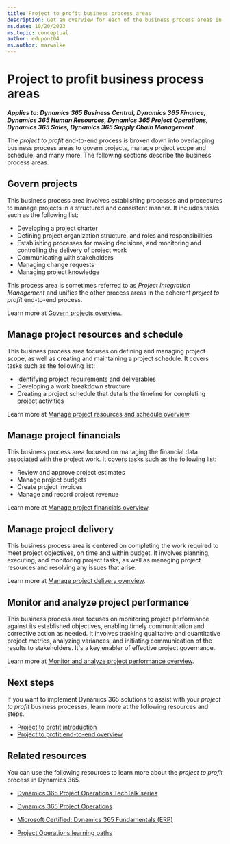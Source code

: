 ```yaml
---
title: Project to profit business process areas
description: Get an overview for each of the business process areas in the project to profit end-to-end business process flow in Dynamics 365 solutions.
ms.date: 10/20/2023
ms.topic: conceptual
author: edupont04
ms.author: marwalke
---
```


# Project to profit business process areas

***Applies to: Dynamics 365 Business Central, Dynamics 365 Finance, Dynamics 365 Human Resources, Dynamics 365 Project Operations, Dynamics 365 Sales, Dynamics 365 Supply Chain Management***

The *project to profit* end-to-end process is broken down into overlapping business process areas to govern projects, manage project scope and schedule, and many more. The following sections describe the business process areas.

## Govern projects

This business process area involves establishing processes and procedures to manage projects in a structured and consistent manner. It includes tasks such as the following list:

- Developing a project charter  
- Defining project organization structure, and roles and responsibilities  
- Establishing processes for making decisions, and monitoring and controlling the delivery of project work  
- Communicating with stakeholders  
- Managing change requests  
- Managing project knowledge  

This process area is sometimes referred to as *Project Integration Management* and unifies the other process areas in the coherent *project to profit* end-to-end process.

Learn more at [Govern projects overview](project-to-profit-govern-projects-overview.md). 
<!-- MOVED TO P2Q ## Manage project opportunities

This business process area involves identifying, sizing, and evaluating potential project opportunities. It also covers determining which projects to pursue, based on their alignment with organizational goals and objectives. Also included are conducting feasibility studies, assessing project risks, and developing business cases to justify project investments.  

Learn more at [Manage project opportunities overview](project-to-profit-manage-project-opportunities-overview.md).  -->

<!-- MOVED TO P2Q## Manage project quotations

This business process area involves creating and submitting project quotations to customers or clients. It covers tasks such as the following list:

- Defining the scope of work  
- Estimating project costs  
- Analyzing quote profitability  
- Creating a proposal that outlines the project deliverables, timeframe, and commercial terms  

The business process area also includes iteratively revising the proposal until it's finally accepted or rejected. -->

<!-- ## Manage project contracts

This business process area involves creating and managing project contracts throughout the project lifecycle. it covers developing contract templates, negotiating specific contract terms, monitoring contract compliance, managing change orders and resolving contract disputes. -->
 
## Manage project resources and schedule

This business process area focuses on defining and managing project scope, as well as creating and maintaining a project schedule. It covers tasks such as the following list:  

- Identifying project requirements and deliverables  
- Developing a work breakdown structure  
- Creating a project schedule that details the timeline for completing project activities  

Learn more at [Manage project resources and schedule overview](project-to-profit-manage-project-scope-schedule-overview.md).  
<!-- Guessing this next L2 belongs here-->
## Manage project financials

This business process area focused on managing the financial data associated with the project work. It covers tasks such as the following list:  

- Review and approve project estimates  
- Manage project budgets  
- Create project invoices  
- Manage and record project revenue  

Learn more at [Manage project financials overview](project-to-profit-manage-project-financials-overview.md).  

<!-- ## Resource a project

This business process area focuses on ensuring that projects have the necessary resources to be completed successfully, including equipment, materials, and personnel. It involves identifying resource requirements, securing the necessary resources, and managing them throughout the project lifecycle.  

Learn more at [Resource a project overview](project-to-profit-resource-projects.md).   -->

## Manage project delivery

This business process area is centered on completing the work required to meet project objectives, on time and within budget. It involves planning, executing, and monitoring project tasks, as well as managing project resources and resolving any issues that arise.  

Learn more at [Manage project delivery overview](project-to-profit-deliver-project-work.md).  

<!-- ## Manage project supply chain

This business process area focuses on ensuring that project teams have access to the necessary goods and services to complete projects successfully. It includes managing tasks such as the following list:  

- The procurement process  
- Supplier relationships  
- Inventory levels  

It also covers tracking and resolving any supply chain issues that arise.  

Learn more at [Manage project supply chain overview](project-to-profit-manage-project-supply-chain-overview.md).   -->

<!-- REPLACED by Manage project financials ## Capture project expenses

This business process area focuses on accurately tracking and recording project-related expenses. It involves recording project expenses and allocating their costs to specific projects.

Learn more at [Capture project expenses overview](project-to-profit-capture-project-expenses-overview.md).   -->

<!-- REPLACED by Manage project financials ## Process project invoices

This business process area focuses on managing the invoicing process associated with completed project work. It involves generating invoices according to contractual arrangements, tracking payments, and resolving any billing issues that arise.   

Learn more at [Process project invoices overview](project-to-profit-process-project-invoices-overview.md).   -->

<!-- REPLACED by Manage project financials ## Recognize project revenue

This business process area focuses on accurately recognizing revenue associated with projects. It involves tasks such as the following list:

- Defining revenue recognition rules that comply with organizational preferences and regulatory requirements  
- Calculating revenue amounts based on completed work  
- Recording corresponding accounting entries  

Learn more at [Recognize project revenue overview](project-to-profit-recognize-project-revenue.md).   -->

<!-- REPLACED by Manage project financials ## Make adjustments to project transactions

This business process area focuses on managing project-related accounting transactions and making any necessary adjustments. It involves reconciling transactions, correcting errors, and ensuring that project-related financial records are accurate and up to date.  

## REPLACED by Manage project financials Manage project budgets

This business process area involves tasks such as the following list:

- Creating and revising project budgets  
- Tracking attributable project costs and revenues  
- Reconciling costs and revenues against budgeted amounts  
- Analyzing project financial performance  
- Initiating corrective actions  

It includes defining project cost elements and estimating project costs and revenues. It also covers creating a project budget with the appropriate level of detail for the expected amounts and their timing.   -->

<!-- CUT? ## Manage project quality

This business process area involves tasks such as the following list:  

- Defining and managing project quality, including establishing quality standards and processes  
- Monitoring the quality of project outputs  
- Implementing corrective actions as needed  

It includes developing quality plans, defining quality metrics, and conducting quality audits.

## CUT? Manage project risks

This business process area involves tasks such as the following list:  

- Defining and managing project risks, including assessing the probability and impact of risks  
- Developing risk mitigation plans  
- Monitoring and controlling risks  

It also covers activities such as the following list:  

- Planning risk management activities  
- Identifying and analyzing project risks  
- Planning risk responses  
- Monitoring risk status  
- Implementing risk responses throughout the project lifecycle  

## CUT? Manage project stakeholders

This business process area involves  tasks such as the following list:  

- Identifying and managing project stakeholders  
- Developing stakeholder management plans  
- Communicating effectively with stakeholders throughout the project lifecycle  

It also covers activities such as the following list:  

- Understanding stakeholder needs  
- Defining their roles and responsibilities  
- Managing expectations  
- Monitoring and managing engagement to ensure sufficient support for the project and adoption of its outputs  

## CUT? Manage project communications

This business process area involves establishing an effective project communications approach and plan and executing it to keep stakeholders informed and engaged. It includes understanding the information needs of all stakeholders, the ongoing development of appropriate content, timely communication of it, and monitoring of its effectiveness. Collaboration platforms like Microsoft Teams, SharePoint and Viva Engage are invaluable for facilitating optimal project communications.
 -->
## Monitor and analyze project performance

This business process area focuses on monitoring project performance against its established objectives, enabling timely communication and corrective action as needed. It involves tracking qualitative and quantitative project metrics, analyzing variances, and initiating communication of the results to stakeholders. It's a key enabler of effective project governance.

Learn more at [Monitor and analyze project performance overview](project-to-profit-monitor-analyze-project-performance-overview.md).  

## Next steps

If you want to implement Dynamics 365 solutions to assist with your *project to profit* business processes, learn more at the following resources and steps.

- [Project to profit introduction](project-to-profit-introduction.md)
- [Project to profit end-to-end overview](project-to-profit-overview.md)  

## Related resources

You can use the following resources to learn more about the *project to profit* process in Dynamics 365.

- [Dynamics 365 Project Operations TechTalk series](https://community.dynamics.com/blogs/post/?postid=a18d2afb-428f-420d-829b-2fd5820132a6)  

- [Dynamics 365 Project Operations](/dynamics365/project-operations/)

- [Microsoft Certified: Dynamics 365 Fundamentals (ERP)](/certifications/d365-fundamentals-finance-and-operations-apps-erp/)

- [Project Operations learning paths](/training/browse/?expanded=dynamics-365&products=dynamics-project-operations&resource_type=learning%20path)

<!--## Tags
*Stakeholders:* Executive Sponsor, Project Manager, IT Department, Finance Department, Sales and Marketing Teams and Business Users  

*Products:* Dynamics 365 Business Central, Dynamics 365 Finance, Dynamics 365 Human Resources, Dynamics 365 Project Operations, Dynamics 365 Sales, Dynamics 365 Supply Chain Management
